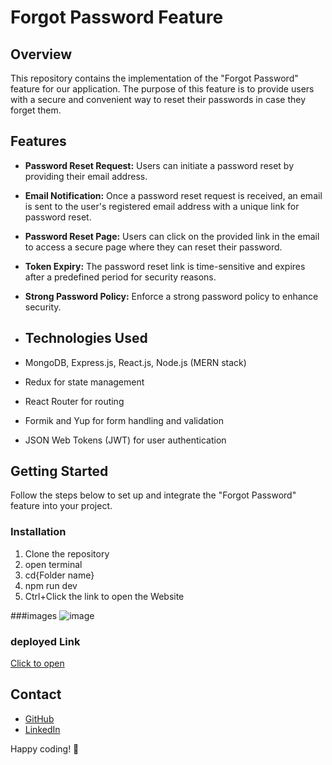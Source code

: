 # Forgot Password Feature

## Overview

This repository contains the implementation of the "Forgot Password" feature for our application. The purpose of this feature is to provide users with a secure and convenient way to reset their passwords in case they forget them.

## Features

- **Password Reset Request:** Users can initiate a password reset by providing their email address.
- **Email Notification:** Once a password reset request is received, an email is sent to the user's registered email address with a unique link for password reset.
- **Password Reset Page:** Users can click on the provided link in the email to access a secure page where they can reset their password.
- **Token Expiry:** The password reset link is time-sensitive and expires after a predefined period for security reasons.
- **Strong Password Policy:** Enforce a strong password policy to enhance security.

- ## Technologies Used

- MongoDB, Express.js, React.js, Node.js (MERN stack)
- Redux for state management
- React Router for routing
- Formik and Yup for form handling and validation
- JSON Web Tokens (JWT) for user authentication

## Getting Started

Follow the steps below to set up and integrate the "Forgot Password" feature into your project.


### Installation

1. Clone the repository
2. open terminal
3. cd{Folder name}
4. npm run dev
5. Ctrl+Click the link to open the Website

###images
![image](https://github.com/Suryaprakash-G26/Forgotpassword-Frontend/assets/141228691/70262c63-7006-47f4-9821-8a3eae860cad)


### deployed Link 
[Click to open](https://unique-dieffenbachia-2b5ec6.netlify.app/)


## Contact

- [GitHub](https://github.com/YourUsername)
- [LinkedIn](https://www.linkedin.com/in/your-linkedin-profile/)

Happy coding! 🚀
